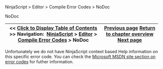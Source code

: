 ﻿
NinjaScript > Editor > Compile Error Codes > NoDoc

NoDoc

| << [Click to Display Table of Contents](nodoc.md) >> **Navigation:**     [NinjaScript](ninjascript-1.md) > [Editor](editor-1.md) > [Compile Error Codes](compile_error_codes-1.md) > NoDoc | [Previous page](cs1525-1.md) [Return to chapter overview](compile_error_codes-1.md) [Next page](ns_editor_components-1.md) |
| --- | --- |
Unfortunately we do not have NinjaScript context based Help information on this specific error code. You can check the [Microsoft MSDN site section on error codes](http://msdn.microsoft.com/en-us/library/5feh24w0(VS.71).aspx) for futher information.
